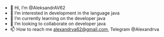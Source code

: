- 👋 Hi, I’m @AleksandrAV62
- 👀 I’m interested in development in the language java
- 🌱 I’m currently learning on the developer java
- 💞️ I’m looking to collaborate on developer java
- 📫 How to reach me alexandrva62@gmail.com, Telegram @Alexandrva

<!---
AleksandrAV62/AleksandrAV62 is a ✨ special ✨ repository because its `README.md` (this file) appears on your GitHub profile.
You can click the Preview link to take a look at your changes.
--->

